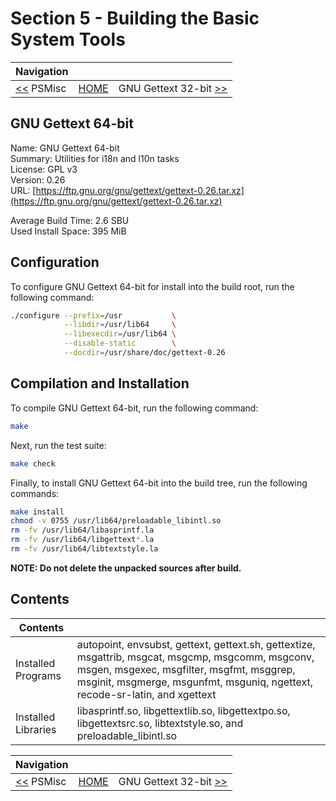 # Section 5 - Building the Basic System Tools

| Navigation |||
| --- | --- | ---: |
| [<<](./psmisc.md) PSMisc | [HOME](../README.md) | GNU Gettext 32-bit [>>](./GNUGettext32bit.md) |

## GNU Gettext 64-bit

Name: GNU Gettext 64-bit<br />
Summary: Utilities for i18n and l10n tasks<br />
License: GPL v3<br />
Version: 0.26<br />
URL: [https://ftp.gnu.org/gnu/gettext/gettext-0.26.tar.xz](https://ftp.gnu.org/gnu/gettext/gettext-0.26.tar.xz)<br />

Average Build Time: 2.6 SBU<br />
Used Install Space: 395 MiB<br />

## Configuration

To configure GNU Gettext 64-bit for install into the build root, run the following command:

```bash
./configure --prefix=/usr           \
            --libdir=/usr/lib64     \
            --libexecdir=/usr/lib64 \
            --disable-static        \
            --docdir=/usr/share/doc/gettext-0.26
```

## Compilation and Installation

To compile GNU Gettext 64-bit, run the following command:

```bash
make
```

Next, run the test suite:

```bash
make check
```

Finally, to install GNU Gettext 64-bit into the build tree, run the following commands:

```bash
make install
chmod -v 0755 /usr/lib64/preloadable_libintl.so
rm -fv /usr/lib64/libasprintf.la
rm -fv /usr/lib64/libgettext*.la
rm -fv /usr/lib64/libtextstyle.la
```

**NOTE: Do not delete the unpacked sources after build.**

## Contents

| Contents | |
| --- | --- |
| Installed Programs | autopoint, envsubst, gettext, gettext.sh, gettextize, msgattrib, msgcat, msgcmp, msgcomm, msgconv, msgen, msgexec, msgfilter, msgfmt, msggrep, msginit, msgmerge, msgunfmt, msguniq, ngettext, recode-sr-latin, and xgettext |
| Installed Libraries | libasprintf.so, libgettextlib.so, libgettextpo.so, libgettextsrc.so, libtextstyle.so, and preloadable_libintl.so |

| Navigation |||
| --- | --- | ---: |
| [<<](./psmisc.md) PSMisc | [HOME](../README.md) | GNU Gettext 32-bit [>>](./GNUGettext32bit.md) |
